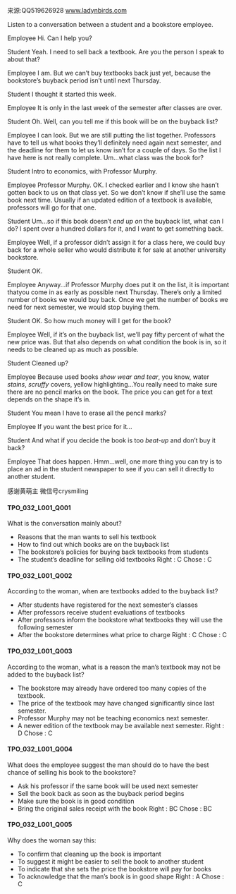 来源:QQ519626928 www.ladynbirds.com

Listen to a conversation between a student and a bookstore employee.
 
Employee
Hi. Can I help you?

Student
Yeah. I need to sell back a textbook. Are you the person I speak to about that?

Employee
I am. But we can’t buy textbooks back just yet, because the bookstore’s buyback period isn’t until next Thursday.

Student
I thought it started this week.

Employee
It is only in the last week of the semester after classes are over.

Student
Oh. Well, can you tell me if this book will be on the buyback list?

Employee
I can look. But we are still putting the list together. Professors have to tell us what books they’ll definitely need again next semester, and the deadline for them to let us know isn’t for a couple of days. So the list I have here is not really complete. Um…what class was the book for?

Student
Intro to economics, with Professor Murphy. 

Employee
Professor Murphy. OK. I checked earlier and I know she hasn’t gotten back to us on that class yet. So we don’t know if she’ll use the same book next time. Usually if an updated edition of a textbook is available, professors will go for that one.

Student
Um…so if this book doesn’t *end up on* the buyback list, what can I do? I spent over a hundred dollars for it, and I want to get something back.

Employee
Well, if a professor didn’t assign it for a class here, we could buy back for a whole seller who would distribute it for sale at another university bookstore. 

Student
OK.

Employee
Anyway…if Professor Murphy does put it on the list, it is important thatyou come in as early as possible next Thursday. There’s only a limited number of books we would buy back. Once we get the number of books we need for next semester, we would stop buying them.

Student
OK. So how much money will I get for the book?

Employee
Well, if it’s on the buyback list, we’ll pay fifty percent of what the new price was. But that also depends on what condition the book is in, so it needs to be cleaned up as much as possible.

Student
Cleaned up?

Employee
Because used books *show wear and tear*, you know, water *stains*, *scruffy* covers, yellow highlighting…You really need to make sure there are no pencil marks on the book. The price you can get for a text depends on the shape it’s in. 

Student
You mean I have to erase all the pencil marks?

Employee
If you want the best price for it…

Student
And what if you decide the book is too *beat-up* and don’t buy it back?

Employee
That does happen. Hmm…well, one more thing you can try is to place an ad in the student newspaper to see if you can sell it directly to another student.

感谢黄萌主 微信号crysmiling

#### TPO_032_L001_Q001
What is the conversation mainly about?
- Reasons that the man wants to sell his textbook
- How to find out which books are on the buyback list
- The bookstore’s policies for buying back textbooks from students
- The student’s deadline for selling old textbooks
Right : C	Chose : C


#### TPO_032_L001_Q002
According to the woman, when are textbooks added to the buyback list?
- After students have registered for the next semester’s classes
- After professors receive student evaluations of textbooks
- After professors inform the bookstore what textbooks they will use the following semester
- After the bookstore determines what price to charge
Right : C	Chose : C


#### TPO_032_L001_Q003
According to the woman, what is a reason the man’s textbook may not be added to the buyback list?
- The bookstore may already have ordered too many copies of the textbook.
- The price of the textbook may have changed significantly since last semester.
- Professor Murphy may not be teaching economics next semester.
- A newer edition of the textbook may be available next semester.
Right : D	Chose : C


#### TPO_032_L001_Q004
What does the employee suggest the man should do to have the best chance of selling his book to the bookstore?
- Ask his professor if the same book will be used next semester
- Sell the book back as soon as the buyback period begins
- Make sure the book is in good condition
- Bring the original sales receipt with the book
Right : BC	Chose :  BC


#### TPO_032_L001_Q005
Why does the woman say this:
- To confirm that cleaning up the book is important
- To suggest it might be easier to sell the book to another student
- To indicate that she sets the price the bookstore will pay for books
- To acknowledge that the man’s book is in good shape
Right : A	Chose : C
